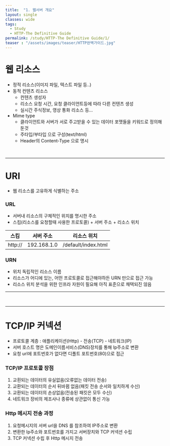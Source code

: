 ```yaml
---
title:  "1. 웹서버 개요"
layout: single
classes: wide
tags:
  - Study
  - HTTP-The Definitive Guide
permalink: /study/HTTP-The Definitive Guide/1/
teaser : "/assets/images/teaser/HTTP완벽가이드.jpg"
---
```

# 웹 리소스
* 정적 리소스(이미지 파일, 텍스트 파일 등..)
* 동적 컨텐츠 리소스
   * 컨텐츠 생성자
   * 리소스 요청 시간, 요청 클라이언트등에 따라 다른 컨텐츠 생성
   * 실시간 주식정보, 영상 통화 리소스 등...
* Mime type
   * 클라이언트와 서버가 서로 주고받을 수 있는 데이터 포맷들을 키워드로 정의해둔것
   * 주타입/부타입 으로 구성(text/html)
   * Header의 Content-Type 으로 명시

<br>

***
# URI
* 웹 리소스를 고유하게 식별하는 주소

### URL
* 서버내 리소스의 구체적인 위치를 명시한 주소
* 스킴(리소스를 요청할때 사용한 프로토콜) + 서버 주소 + 리소스 위치

|스킴|서버 주소|리소스 위치|
|:-:|:-:|:-:|
|http://|192.168.1.0|/default/index.html|

### URN
* 위치 독립적인 리소스 이름
* 리소스가 어디에 있는, 어떤 프로토콜로 접근해야하든 URN 만으로 접근 가능
* 리소스 위치 분석을 위한 인프라 자원이 필요해 아직 표준으로 채택되진 않음
***

<br>

***

# TCP/IP 커넥션
* 프로토콜 계층 : 애플리케이션(Http) - 전송(TCP) - 네트워크(IP)
* 서버 호스트 명은 도메인이름서비스(DNS)장치를 통해 Ip주소로 변환
* 요청 url에 포트번호가 없다면 디폴트 포트번호(80)으로 접근

### TCP/IP 프로토콜 장점
1. 교횐되는 데이터의 유실없음(오류없는 데이터 전송)
2. 교환되는 데이터의 순서 뒤바뀜 없음(패킷 전송 순서와 일치하게 수신)
3. 교환되는 데이터의 손상없음(전송된 패킷은 모두 수신)
4. 네트워크 장비의 제조사나 종류에 상관없이 통신 가능

### Http 메시지 전송 과정
1. 요청메시지의 서버 url을 DNS 를 참조하여 IP주소로 변환
2. 변환한 Ip주소와 포트번호를 가지고 서버장치와 TCP 커넥션 수립
3. TCP 커넥션 수립 후 Http 메시지 전송